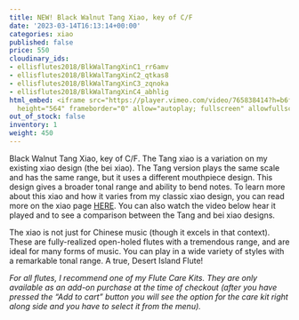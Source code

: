 ```yaml
---
title: NEW! Black Walnut Tang Xiao, key of C/F
date: '2023-03-14T16:13:14+00:00'
categories: xiao
published: false
price: 550
cloudinary_ids:
- ellisflutes2018/BlkWalTangXinC1_rr6amv
- ellisflutes2018/BlkWalTangXinC2_qtkas8
- ellisflutes2018/BlkWalTangXinC3_zqnoka
- ellisflutes2018/BlkWalTangXinC4_abhlig
html_embed: <iframe src="https://player.vimeo.com/video/765838414?h=b6f5e4b5a1" width="640"
  height="564" frameborder="0" allow="autoplay; fullscreen" allowfullscreen></iframe>
out_of_stock: false
inventory: 1
weight: 450
---
```


Black Walnut Tang Xiao, key of C/F.  The Tang xiao is a variation on my existing xiao design (the bei xiao).  The Tang version plays the same scale and has the same range, but it uses a different mouthpiece design.  This design gives a broader tonal range and ability to bend notes.  To learn more about this xiao and how it varies from my classic xiao design, you can read more on the xiao page [HERE](https://www.ellisflutes.com/world-flutes/xiao).  You can also watch the video below hear it played and to see a comparison between the Tang and bei xiao designs.

The xiao is not just for Chinese music (though it excels in that context). These are fully-realized open-holed flutes with a tremendous range, and are ideal for many forms of music. You can play in a wide variety of styles with a remarkable tonal range. A true, Desert Island Flute! 

*For all flutes, I recommend one of my Flute Care Kits. They are only available as an add-on purchase at the time of checkout (after you have pressed the “Add to cart” button you will see the option for the care kit right along side and you have to select it from the menu).*